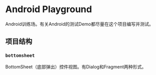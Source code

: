# Android Playground

Android训练场。有关Android的测试Demo都尽量在这个项目编写并测试。

## 项目结构

### `bottomsheet`

BottomSheet（底部弹出）控件视图。有Dialog和Fragment两种形式。

